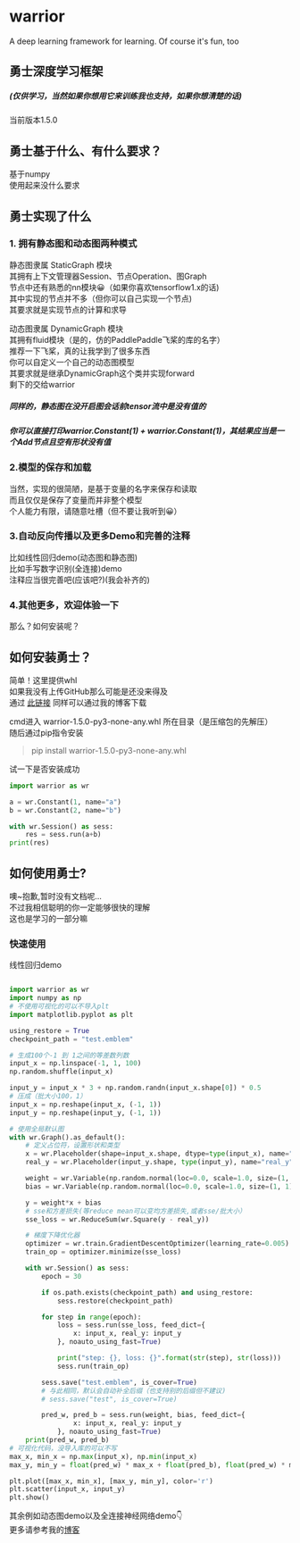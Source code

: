 ﻿# warrior
 A deep learning framework for learning. Of course it's fun, too

## 勇士深度学习框架
##### (仅供学习，当然如果你想用它来训练我也支持，如果你想清楚的话)
当前版本1.5.0

## 勇士基于什么、有什么要求？

基于numpy</br>
使用起来没什么要求</br>

## 勇士实现了什么

### 1. 拥有静态图和动态图两种模式
静态图隶属 StaticGraph 模块</br>
其拥有上下文管理器Session、节点Operation、图Graph</br>
节点中还有熟悉的nn模块😀（如果你喜欢tensorflow1.x的话)</br>
其中实现的节点并不多（但你可以自己实现一个节点)</br>
其要求就是实现节点的计算和求导</br>

动态图隶属 DynamicGraph 模块</br>
其拥有fluid模块（是的，仿的PaddlePaddle飞桨的库的名字）</br>
推荐一下飞桨，真的让我学到了很多东西</br>
你可以自定义一个自己的动态图模型</br>
其要求就是继承DynamicGraph这个类并实现forward</br>
剩下的交给warrior</br>

##### 同样的，静态图在没开启图会话前tensor流中是没有值的
##### 你可以直接打印warrior.Constant(1) + warrior.Constant(1)，其结果应当是一个Add节点且空有形状没有值

### 2.模型的保存和加载

当然，实现的很简陋，是基于变量的名字来保存和读取</br>
而且仅仅是保存了变量而并非整个模型</br>
个人能力有限，请随意吐槽（但不要让我听到😀）</br>

### 3.自动反向传播以及更多Demo和完善的注释
比如线性回归demo(动态图和静态图)</br>
比如手写数字识别(全连接)demo</br>
注释应当很完善吧(应该吧?)(我会补齐的)</br>


### 4.其他更多，欢迎体验一下
那么？如何安装呢？</br>


## 如何安装勇士？
简单！这里提供whl</br>
如果我没有上传GitHub那么可能是还没来得及</br>
通过 [此链接](https://www.nullius.cn/wp-content/uploads/2020/07/warrior-1.5.0-py3-none-any.whl_.zip) 同样可以通过我的博客下载</br>

cmd进入 warrior-1.5.0-py3-none-any.whl 所在目录（是压缩包的先解压）</br>
随后通过pip指令安装</br>
> pip install warrior-1.5.0-py3-none-any.whl

试一下是否安装成功</br>

```python
import warrior as wr

a = wr.Constant(1, name="a")
b = wr.Constant(2, name="b")

with wr.Session() as sess:
    res = sess.run(a+b)
print(res)

```

## 如何使用勇士?

噢~抱歉,暂时没有文档呢... </br>
不过我相信聪明的你一定能够很快的理解</br>
这也是学习的一部分嘛</br>

### 快速使用
线性回归demo

```python

import warrior as wr
import numpy as np
# 不使用可视化的可以不导入plt
import matplotlib.pyplot as plt

using_restore = True
checkpoint_path = "test.emblem"

# 生成100个-1 到 1之间的等差数列数
input_x = np.linspace(-1, 1, 100)
np.random.shuffle(input_x)

input_y = input_x * 3 + np.random.randn(input_x.shape[0]) * 0.5
# 压成（批大小100，1）
input_x = np.reshape(input_x, (-1, 1))
input_y = np.reshape(input_y, (-1, 1))

# 使用全局默认图
with wr.Graph().as_default():
    # 定义占位符，设置形状和类型
    x = wr.Placeholder(shape=input_x.shape, dtype=type(input_x), name="x")
    real_y = wr.Placeholder(input_y.shape, type(input_y), name="real_y")

    weight = wr.Variable(np.random.normal(loc=0.0, scale=1.0, size=(1, 1)), name="weight")
    bias = wr.Variable(np.random.normal(loc=0.0, scale=1.0, size=(1, 1)), name="bias")

    y = weight*x + bias
    # sse和方差损失(等reduce mean可以变均方差损失,或者sse/批大小）
    sse_loss = wr.ReduceSum(wr.Square(y - real_y))

    # 梯度下降优化器
    optimizer = wr.train.GradientDescentOptimizer(learning_rate=0.005)
    train_op = optimizer.minimize(sse_loss)

    with wr.Session() as sess:
        epoch = 30

        if os.path.exists(checkpoint_path) and using_restore:
            sess.restore(checkpoint_path)

        for step in range(epoch):
            loss = sess.run(sse_loss, feed_dict={
                x: input_x, real_y: input_y
            }, noauto_using_fast=True)

            print("step: {}, loss: {}".format(str(step), str(loss)))
            sess.run(train_op)

        sess.save("test.emblem", is_cover=True)
        # 与此相同，默认会自动补全后缀（也支持别的后缀但不建议)
        # sess.save("test", is_cover=True)

        pred_w, pred_b = sess.run(weight, bias, feed_dict={
                x: input_x, real_y: input_y
            }, noauto_using_fast=True)
    print(pred_w, pred_b)
# 可视化代码，没导入库的可以不写
max_x, min_x = np.max(input_x), np.min(input_x)
max_y, min_y = float(pred_w) * max_x + float(pred_b), float(pred_w) * min_x + float(pred_b)

plt.plot([max_x, min_x], [max_y, min_y], color='r')
plt.scatter(input_x, input_y)
plt.show()

```
其余例如动态图demo以及全连接神经网络demo👇</br>
更多请参考我的[博客](https://www.nullius.cn/archives/314)
